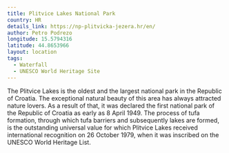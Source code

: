 ```yaml
---
title: Plitvice Lakes National Park
country: HR
details_link: https://np-plitvicka-jezera.hr/en/
author: Petro Podrezo
longitude: 15.5794316
latitude: 44.8653966
layout: location
tags:
  - Waterfall
  - UNESCO World Heritage Site
---
```

The Plitvice Lakes is the oldest and the largest national park in the Republic of Croatia. The exceptional natural beauty of this area has always attracted nature lovers. As a result of that, it was declared the first national park of the Republic of Croatia as early as 8 April 1949. The process of tufa formation, through which tufa barriers and subsequently lakes are formed, is the outstanding universal value for which Plitvice Lakes received international recognition on 26 October 1979, when it was inscribed on the UNESCO World Heritage List.
